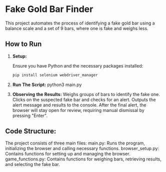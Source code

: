 # Fake Gold Bar Finder

This project automates the process of identifying a fake gold bar using a balance scale and a set of 9 bars, where one is fake and weighs less.

## How to Run

1. **Setup:**

   Ensure you have Python and the necessary packages installed:

   ```bash
   pip install selenium webdriver_manager

2. **Run** **The** **Script:**
   python3 main.py
3. **Observing** **the** **Results:**
  Weighs groups of bars to identify the fake one.
  Clicks on the suspected fake bar and checks for an alert.
  Outputs the alert message and results to the console.
  After the final alert, the browser will stay open for review, requiring manual dismissal by pressing "Enter".


## Code Structure:

The project consists of three main files:
main.py: Runs the program, initializing the browser and calling necessary functions.
browser_setup.py: Contains functions for setting up and managing the browser.
game_functions.py: Contains functions for weighing bars, retrieving results, and selecting the fake bar.
